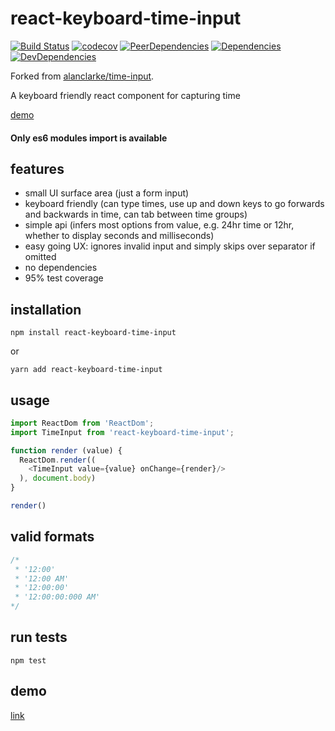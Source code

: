 # react-keyboard-time-input

[![Build Status](https://travis-ci.org/radumardale/react-keyboard-time-input.svg?branch=master)](https://travis-ci.org/radumardale/react-keyboard-time-input)
[![codecov](https://codecov.io/gh/radumardale/react-keyboard-time-input/branch/master/graph/badge.svg)](https://codecov.io/gh/radumardale/react-keyboard-time-input)
[![PeerDependencies](https://img.shields.io/david/peer/radumardale/react-keyboard-time-input.svg)](https://david-dm.org/radumardale/react-keyboard-time-input#info=peerDependencies&view=list)
[![Dependencies](https://img.shields.io/david/radumardale/react-keyboard-time-input.svg)](https://david-dm.org/radumardale/react-keyboard-time-input)
[![DevDependencies](https://img.shields.io/david/dev/radumardale/react-keyboard-time-input.svg)](https://david-dm.org/radumardale/react-keyboard-time-input#info=devDependencies&view=list)

Forked from [alanclarke/time-input](https://github.com/alanclarke/time-input).

A keyboard friendly react component for capturing time

[demo](https://radumardale.github.io/react-keyboard-time-input/)

#### Only es6 modules import is available
## features
- small UI surface area (just a form input)
- keyboard friendly (can type times, use up and down keys to go forwards and backwards in time, can tab between time groups)
- simple api (infers most options from value, e.g. 24hr time or 12hr, whether to display seconds and milliseconds)
- easy going UX: ignores invalid input and simply skips over separator if omitted
- no dependencies
- 95% test coverage

## installation
```
npm install react-keyboard-time-input
```
or
```
yarn add react-keyboard-time-input
```

## usage
```js
import ReactDom from 'ReactDom';
import TimeInput from 'react-keyboard-time-input';

function render (value) {
  ReactDom.render((
    <TimeInput value={value} onChange={render}/>
  ), document.body)
}

render()
```

## valid formats
```js
/*
 * '12:00'
 * '12:00 AM'
 * '12:00:00'
 * '12:00:00:000 AM'
*/
```
## run tests
```
npm test
```

## demo

[link](https://radumardale.github.io/react-keyboard-time-input/)
